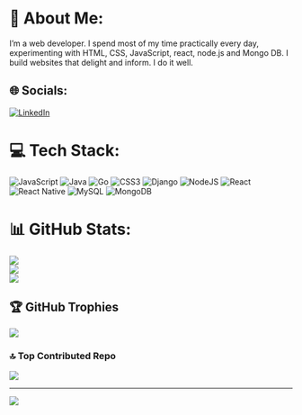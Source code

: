 # 💫 About Me:
I’m a web developer. I spend most of my time practically every day, experimenting with HTML, CSS, JavaScript, react, node.js and Mongo DB. I build websites that delight and inform. I do it well.


## 🌐 Socials:
[![LinkedIn](https://img.shields.io/badge/LinkedIn-%230077B5.svg?logo=linkedin&logoColor=white)](https://linkedin.com/in/https://www.linkedin.com/in/elijah-kinyamal-9514a523a/) 

# 💻 Tech Stack:
![JavaScript](https://img.shields.io/badge/javascript-%23323330.svg?style=for-the-badge&logo=javascript&logoColor=%23F7DF1E) ![Java](https://img.shields.io/badge/java-%23ED8B00.svg?style=for-the-badge&logo=java&logoColor=white) ![Go](https://img.shields.io/badge/go-%2300ADD8.svg?style=for-the-badge&logo=go&logoColor=white) ![CSS3](https://img.shields.io/badge/css3-%231572B6.svg?style=for-the-badge&logo=css3&logoColor=white) ![Django](https://img.shields.io/badge/django-%23092E20.svg?style=for-the-badge&logo=django&logoColor=white) ![NodeJS](https://img.shields.io/badge/node.js-6DA55F?style=for-the-badge&logo=node.js&logoColor=white) ![React](https://img.shields.io/badge/react-%2320232a.svg?style=for-the-badge&logo=react&logoColor=%2361DAFB) ![React Native](https://img.shields.io/badge/react_native-%2320232a.svg?style=for-the-badge&logo=react&logoColor=%2361DAFB) ![MySQL](https://img.shields.io/badge/mysql-%2300f.svg?style=for-the-badge&logo=mysql&logoColor=white) ![MongoDB](https://img.shields.io/badge/MongoDB-%234ea94b.svg?style=for-the-badge&logo=mongodb&logoColor=white)
# 📊 GitHub Stats:
![](https://github-readme-stats.vercel.app/api?username=elijahkinyamal&theme=dark&hide_border=false&include_all_commits=true&count_private=true)<br/>
![](https://github-readme-streak-stats.herokuapp.com/?user=elijahkinyamal&theme=dark&hide_border=false)<br/>
![](https://github-readme-stats.vercel.app/api/top-langs/?username=elijahkinyamal&theme=dark&hide_border=false&include_all_commits=true&count_private=true&layout=compact)

## 🏆 GitHub Trophies
![](https://github-profile-trophy.vercel.app/?username=elijahkinyamal&theme=radical&no-frame=true&no-bg=false&margin-w=4)

### 🔝 Top Contributed Repo
![](https://github-contributor-stats.vercel.app/api?username=elijahkinyamal&limit=5&theme=dark&combine_all_yearly_contributions=true)

---
[![](https://visitcount.itsvg.in/api?id=elijahkinyamal&icon=0&color=0)](https://visitcount.itsvg.in)

<!-- Proudly created with GPRM ( https://gprm.itsvg.in ) -->

